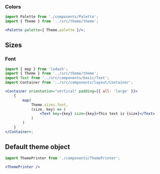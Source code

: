 <!--
SPDX-FileCopyrightText: 2021 Zextras <https://www.zextras.com>

SPDX-License-Identifier: AGPL-3.0-only
-->

### Colors

```jsx noeditor
import Palette from './components/Palette';
import { Theme } from '../src/theme/theme';

<Palette palette={ Theme.palette }/>;

```

## Sizes

### Font

```jsx noeditor
import { map } from 'lodash';
import { Theme } from '../src/theme/theme';
import Text from '../src/components/basic/Text';
import Container from '../src/components/layout/Container';

<Container orientation="vertical" padding={{ all: 'large' }}>
	{
		map(
			Theme.sizes.font,
			(size, key) => (
				<Text key={key} size={key}>This text is {size}</Text>
			)
		)
	}
</Container>;
```

## Default theme object

```jsx noeditor
import ThemePrinter from './components/ThemePrinter';

<ThemePrinter />
```
